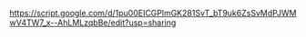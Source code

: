 https://script.google.com/d/1pu00EICGPlmGK281SvT_bT9uk6ZsSvMdPJWMwV4TW7_x--AhLMLzqbBe/edit?usp=sharing
